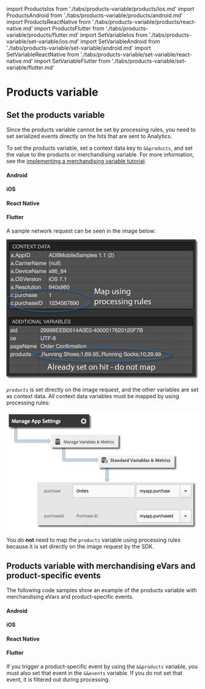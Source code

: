 import ProductsIos from './tabs/products-variable/products/ios.md'
import ProductsAndroid from './tabs/products-variable/products/android.md'
import ProductsReactNative from './tabs/products-variable/products/react-native.md'
import ProductsFlutter from './tabs/products-variable/products/flutter.md'
import SetVariableIos from './tabs/products-variable/set-variable/ios.md'
import SetVariableAndroid from './tabs/products-variable/set-variable/android.md'
import SetVariableReactNative from './tabs/products-variable/set-variable/react-native.md'
import SetVariableFlutter from './tabs/products-variable/set-variable/flutter.md'

# Products variable

## Set the products variable

Since the products variable cannot be set by processing rules, you need to set serialized events directly on the hits that are sent to Analytics.

To set the products variable, set a context data key to `&&products`, and set the value to the products or merchandising variable. For more information, see the [implementing a merchandising variable tutorial](https://experienceleague.adobe.com/docs/analytics/components/dimensions/evar-merchandising.html).

<TabsBlock orientation="horizontal" slots="heading, content" repeat="4"/>

#### Android

<SetVariableAndroid/>

#### iOS

<SetVariableIos/>

#### React Native

<SetVariableReactNative/>

#### Flutter

<SetVariableFlutter/>

A sample network request can be seen in the image below:

![Sample network request](./assets/product-variable/sample-network-request.png)

_`products`_ is set directly on the image request, and the other variables are set as context data. All context data variables must be mapped by using processing rules:

![Map products](./assets/product-variable/map-products.png)

You do **not** need to map the `products` variable using processing rules because it is set directly on the image request by the SDK.

## Products variable with merchandising eVars and product-specific events

The following code samples show an example of the products variable with merchandising eVars and product-specific events.

<TabsBlock orientation="horizontal" slots="heading, content" repeat="4"/>

#### Android

<ProductsAndroid/>

#### iOS

<ProductsIos/>

#### React Native

<ProductsReactNative/>

#### Flutter

<ProductsFlutter/>

<InlineAlert variant="info" slots="text"/> 

If you trigger a product-specific event by using the `&&products` variable, you must also set that event in the `&&events` variable. If you do not set that event, it is filtered out during processing.

